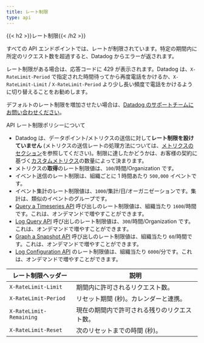 ```yaml
---
title: レート制限
type: api
---
```


{{< h2 >}}レート制限{{< /h2 >}}

すべての API エンドポイントでは、レートが制限されています。特定の期間内に所定のリクエスト数を超過すると、Datadog からエラーが返されます。

レート制限がある場合は、応答コードに 429 が表示されます。Datadog は、`X-RateLimit-Period` で指定された時間待ってから再度電話をかけるか、`X-RateLimit-Limit` / `X-RateLimit-Period` より少し長い頻度で電話をかけるように切り替えることをお勧めします。

デフォルトのレート制限を増加させたい場合は、[Datadog のサポートチームにお問い合わせください][1]。

API レート制限ポリシーについて

- Datadog は、データポイント/メトリクスの送信に対して**レート制限を設けていません** (メトリクスの送信レートの処理方法については、[メトリクスのセクション][2]を参照してください)。制限に達したかどうかは、お客様の契約に基づく[カスタムメトリクス][3]の数量によって決まります。
- メトリクスの**取得**のレート制限値は、`100`/時間/Organization です。
- イベント送信のレート制限は、組織ごとに 1 時間あたり `500,000` イベントです。
- イベント集計のレート制限値は、`1000`/集計/日/オーガニゼーションです。集計は、類似のイベントのグループです。
- [Query a Timeseries API][4] 呼び出しのレート制限値は、組織当たり `1600`/時間です。これは、オンデマンドで増やすことができます。
- [Log Query API][5] 呼び出しのレート制限値は、`300`/時間/Organization です。これは、オンデマンドで増やすことができます。
- [Graph a Snapshot API][6] 呼び出しのレート制限値は、組織当たり `60`/時間です。これは、オンデマンドで増やすことができます。
- [Log Configuration API][7] のレート制限値は、組織当たり `6000`/分です。これは、オンデマンドで増やすことができます。

| レート制限ヘッダー      | 説明                                              |
| ----------------------- | -------------------------------------------------------- |
| `X-RateLimit-Limit`     | 期間内に許可されるリクエスト数。             |
| `X-RateLimit-Period`    | リセット期間 (秒)。カレンダーと連携。 |
| `X-RateLimit-Remaining` | 現在の期間内で許可される残りのリクエスト数。  |
| `X-RateLimit-Reset`     | 次のリセットまでの時間 (秒)。                        |

[1]: /help/
[2]: /api/v1/metrics/
[3]: /metrics/custom_metrics/
[4]: /api/v1/metrics/#query-timeseries-points
[5]: /api/v1/logs/#get-a-list-of-logs
[6]: /api/v1/snapshots/
[7]: /api/v1/logs-indexes/

